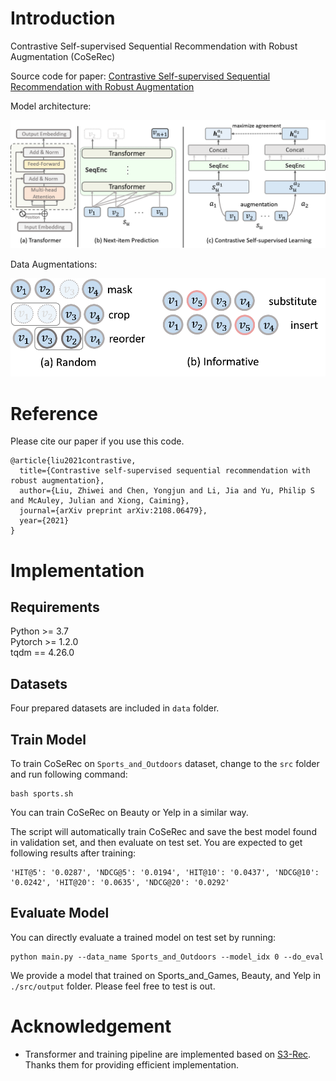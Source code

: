 # Introduction
Contrastive Self-supervised Sequential Recommendation with Robust Augmentation (CoSeRec)

Source code for paper: [Contrastive Self-supervised Sequential Recommendation with Robust Augmentation](https://arxiv.org/pdf/2108.06479.pdf)

Model architecture:

<img src="./img/framework.png" width="800">

Data Augmentations:

<img src="./img/augmentation.png" width="600">

# Reference

Please cite our paper if you use this code.

```
@article{liu2021contrastive,
  title={Contrastive self-supervised sequential recommendation with robust augmentation},
  author={Liu, Zhiwei and Chen, Yongjun and Li, Jia and Yu, Philip S and McAuley, Julian and Xiong, Caiming},
  journal={arXiv preprint arXiv:2108.06479},
  year={2021}
}
```

# Implementation
## Requirements

Python >= 3.7  
Pytorch >= 1.2.0  
tqdm == 4.26.0

## Datasets

Four prepared datasets are included in `data` folder.

## Train Model

To train CoSeRec on `Sports_and_Outdoors` dataset, change to the `src` folder and run following command: 

```
bash sports.sh
```
You can train CoSeRec on Beauty or Yelp in a similar way.

The script will automatically train CoSeRec and save the best model found in validation set, and then evaluate on test set. You are expected to get following results after training:

```
'HIT@5': '0.0287', 'NDCG@5': '0.0194', 'HIT@10': '0.0437', 'NDCG@10': '0.0242', 'HIT@20': '0.0635', 'NDCG@20': '0.0292'
```


## Evaluate Model

You can directly evaluate a trained model on test set by running:

```
python main.py --data_name Sports_and_Outdoors --model_idx 0 --do_eval
```

We provide a model that trained on Sports_and_Games, Beauty, and Yelp in `./src/output` folder. Please feel free to test is out.

# Acknowledgement
 - Transformer and training pipeline are implemented based on [S3-Rec](https://github.com/RUCAIBox/CIKM2020-S3Rec). Thanks them for providing efficient implementation.


